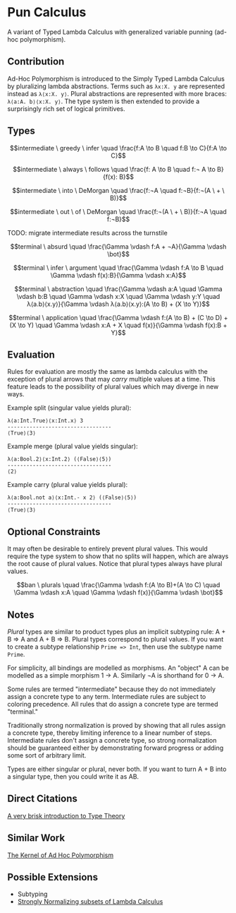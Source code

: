 # Pun Calculus
A variant of Typed Lambda Calculus with generalized variable punning (ad-hoc polymorphism).

## Contribution

Ad-Hoc Polymorphism is introduced to the Simply Typed Lambda Calculus by pluralizing lambda abstractions.
Terms such as `λx:X. y` are represented instead as `λ⟨x:X. y⟩`.
Plural abstractions are represented with more braces: `λ⟨a:A. b⟩⟨x:X. y⟩`.
The type system is then extended to provide a surprisingly rich set of logical primitives.

## Types

$$intermediate \ greedy \ infer \quad \frac{f:A \to B \quad f:B \to C}{f:A \to C}$$

$$intermediate \ always \ follows \quad \frac{f: A \to B \quad f:¬ A \to B}{f(x): B}$$

$$intermediate \ into \ DeMorgan \quad \frac{f:¬A \quad f:¬B}{f:¬(A \ + \ B)}$$

$$intermediate \ out \ of \ DeMorgan \quad \frac{f:¬(A \ + \ B)}{f:¬A \quad f:¬B}$$

TODO: migrate intermediate results across the turnstile

$$terminal \ absurd \quad \frac{\Gamma \vdash f:A + ¬A}{\Gamma \vdash \bot}$$

$$terminal \ infer \ argument \quad \frac{\Gamma \vdash f:A \to B \quad \Gamma \vdash f(x):B}{\Gamma \vdash x:A}$$

$$terminal \ abstraction \quad \frac{\Gamma \vdash a:A \quad \Gamma \vdash b:B \quad \Gamma \vdash x:X \quad \Gamma \vdash y:Y \quad λ⟨a.b⟩⟨x.y⟩}{\Gamma \vdash λ⟨a.b⟩⟨x.y⟩:(A \to B) + (X \to Y)}$$

$$terminal \ application \quad \frac{\Gamma \vdash f:(A \to B) + (C \to D) + (X \to Y) \quad \Gamma \vdash x:A + X \quad f(x)}{\Gamma \vdash f(x):B + Y}$$

## Evaluation

Rules for evaluation are mostly the same as lambda calculus with the exception of plural arrows that may *carry* multiple values at a time. This feature leads to the possibility of plural values which may diverge in new ways.

Example split (singular value yields plural):
```punc
λ⟨a:Int.True⟩⟨x:Int.x⟩ 3
---------------------------------
⟨True⟩⟨3⟩
```

Example merge (plural value yields singular):
```punc
λ⟨a:Bool.2⟩⟨x:Int.2⟩ (⟨False⟩⟨5⟩)
---------------------------------
⟨2⟩
```

Example carry (plural value yields plural):
```punc
λ⟨a:Bool.not a⟩⟨x:Int.- x 2⟩ (⟨False⟩⟨5⟩)
---------------------------------
⟨True⟩⟨3⟩
```

## Optional Constraints

It may often be desirable to entirely prevent plural values.
This would require the type system to show that no splits will happen, which are always the root cause of plural values.
Notice that plural types always have plural values.

$$ban \ plurals \quad \frac{\Gamma \vdash f:(A \to B)+(A \to C) \quad \Gamma \vdash x:A \quad \Gamma \vdash f(x)}{\Gamma \vdash \bot}$$

## Notes

_Plural_ types are similar to product types plus an implicit subtyping rule: A + B ⇒ A and A + B ⇒ B.
Plural types correspond to plural values.
If you want to create a subtype relationship `Prime => Int`, then use the subtype name `Prime`.

For simplicity, all bindings are modelled as morphisms.
An "object" A can be modelled as a simple morphism 1 → A.
Similarly ¬A is shorthand for 0 → A.

Some rules are termed "intermediate" because they do not immediately assign a concrete type to any term.
Intermediate rules are subject to coloring precedence.
All rules that do assign a concrete type are termed "terminal."

Traditionally strong normalization is proved by showing that all rules assign a concrete type,
thereby limiting inference to a linear number of steps.
Intermediate rules don't assign a concrete type, so strong normalization should be guaranteed
either by demonstrating forward progress or adding some sort of arbitrary limit.

Types are either singular or plural, never both.
If you want to turn A + B into a singular type, then you could write it as AB.

## Direct Citations

[A very brisk introduction to Type Theory](https://ncatlab.org/nlab/show/type+theory)

## Similar Work

[The Kernel of Ad Hoc Polymorphism](https://dspace.mit.edu/bitstream/handle/1721.1/106072/965197677-MIT.pdf)

## Possible Extensions

* Subtyping
* [Strongly Normalizing subsets of Lambda Calculus](https://cstheory.stackexchange.com/questions/20364/how-to-make-the-lambda-calculus-strong-normalizing-without-a-type-system)
